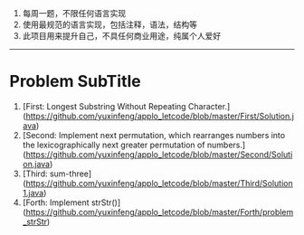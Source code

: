 1. 每周一题，不限任何语言实现
2. 使用最规范的语言实现，包括注释，语法，结构等
3. 此项目用来提升自己，不具任何商业用途，纯属个人爱好

---
# Problem SubTitle

1. [First: Longest Substring Without Repeating Character.] (https://github.com/yuxinfeng/applo_letcode/blob/master/First/Solution.java)
2. [Second: Implement next permutation, which rearranges numbers into the lexicographically next greater
permutation of numbers.] (https://github.com/yuxinfeng/applo_letcode/blob/master/Second/Solution.java)
3. [Third: sum-three] (https://github.com/yuxinfeng/applo_letcode/blob/master/Third/Solution1.java)
4. [Forth: Implement strStr()] (https://github.com/yuxinfeng/applo_letcode/blob/master/Forth/problem_strStr)
